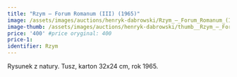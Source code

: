```yaml
---
title: "Rzym – Forum Romanum (III) (1965)"
image: /assets/images/auctions/henryk-dabrowski/Rzym_–_Forum_Romanum_(III)_(1965).jpg
image-thumb: /assets/images/auctions/henryk-dabrowski/thumb__Rzym_–_Forum_Romanum_(III)_(1965).jpg
price: '400' #price oryginal: 400
price-1:
identifier: Rzym
---
```


Rysunek z natury. Tusz, karton 32x24 cm, rok 1965.